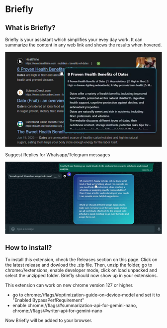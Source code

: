 # Briefly

## What is Briefly?
Briefly is your assistant which simplifies your evey day work. It can summarize the content in any web link and shows the results when hovered.

![alt text](image.png)

Suggest Replies for Whatsapp/Telegram messages
<br>

![alt text](image-1.png)

## How to install?
To install this extension, check the Releases section on this page. Click on the latest release and dowload the .zip file. Then, unzip the folder, go to chrome://extensions, enable developer mode, click on load unpacked and select the unzipped folder. Briefly should now show up in your extensions.

This extension can work on new chrome version 127 or higher.
- go to chrome://flags/#optimization-guide-on-device-model and set it to "Enabled BypassPerfRequirement"
- enable chrome://flags/#summarization-api-for-gemini-nano, chrome://flags/#writer-api-for-gemini-nano

Now Briefly will be added to your browser.